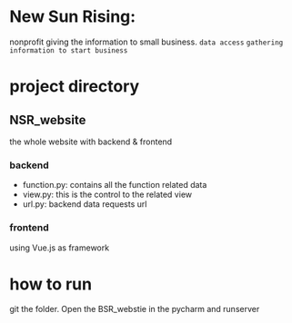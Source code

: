 # New Sun Rising:
nonprofit giving the information to small business. 
``` data access ```
``` gathering information to start business ```

# project directory
## NSR_website
the whole website with backend & frontend
### backend
- function.py: contains all the function related data
- view.py: this is the control to the related view 
- url.py: backend data requests url
### frontend
using Vue.js as framework

# how to run
git the folder. Open the BSR_webstie in the pycharm and runserver


